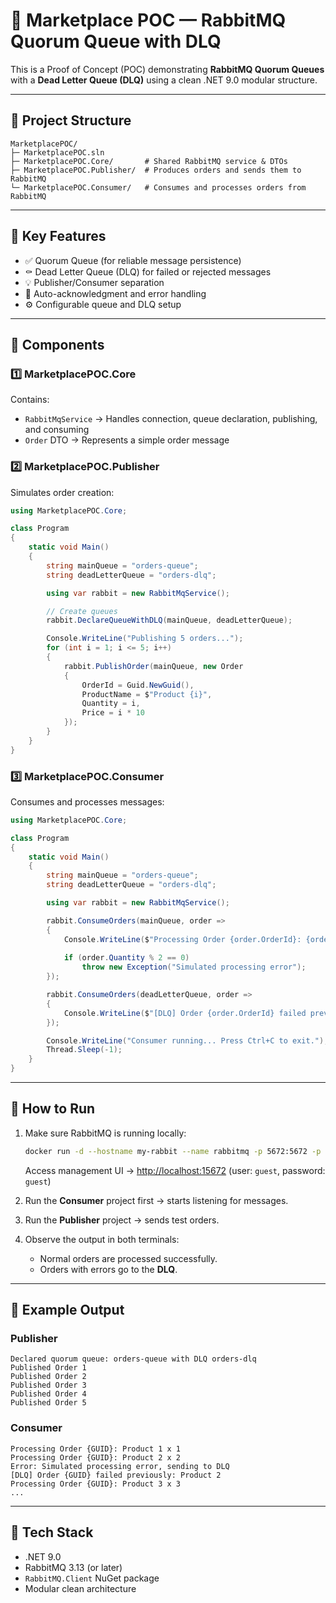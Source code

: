 ﻿# 🛒 Marketplace POC — RabbitMQ Quorum Queue with DLQ

This is a Proof of Concept (POC) demonstrating **RabbitMQ Quorum Queues** with a **Dead Letter Queue (DLQ)** using a clean .NET 9.0 modular structure.

---

## 📂 Project Structure

```
MarketplacePOC/
├─ MarketplacePOC.sln
├─ MarketplacePOC.Core/       # Shared RabbitMQ service & DTOs
├─ MarketplacePOC.Publisher/  # Produces orders and sends them to RabbitMQ
└─ MarketplacePOC.Consumer/   # Consumes and processes orders from RabbitMQ
```

---

## 🧠 Key Features

* ✅ Quorum Queue (for reliable message persistence)
* ⚰️ Dead Letter Queue (DLQ) for failed or rejected messages
* 💡 Publisher/Consumer separation
* 🔄 Auto-acknowledgment and error handling
* ⚙️ Configurable queue and DLQ setup

---

## 🧩 Components

### **1️⃣ MarketplacePOC.Core**

Contains:

* `RabbitMqService` → Handles connection, queue declaration, publishing, and consuming
* `Order` DTO → Represents a simple order message

### **2️⃣ MarketplacePOC.Publisher**

Simulates order creation:

```csharp
using MarketplacePOC.Core;

class Program
{
    static void Main()
    {
        string mainQueue = "orders-queue";
        string deadLetterQueue = "orders-dlq";

        using var rabbit = new RabbitMqService();

        // Create queues
        rabbit.DeclareQueueWithDLQ(mainQueue, deadLetterQueue);

        Console.WriteLine("Publishing 5 orders...");
        for (int i = 1; i <= 5; i++)
        {
            rabbit.PublishOrder(mainQueue, new Order
            {
                OrderId = Guid.NewGuid(),
                ProductName = $"Product {i}",
                Quantity = i,
                Price = i * 10
            });
        }
    }
}
```

### **3️⃣ MarketplacePOC.Consumer**

Consumes and processes messages:

```csharp
using MarketplacePOC.Core;

class Program
{
    static void Main()
    {
        string mainQueue = "orders-queue";
        string deadLetterQueue = "orders-dlq";

        using var rabbit = new RabbitMqService();

        rabbit.ConsumeOrders(mainQueue, order =>
        {
            Console.WriteLine($"Processing Order {order.OrderId}: {order.ProductName} x {order.Quantity}");
            
            if (order.Quantity % 2 == 0)
                throw new Exception("Simulated processing error");
        });

        rabbit.ConsumeOrders(deadLetterQueue, order =>
        {
            Console.WriteLine($"[DLQ] Order {order.OrderId} failed previously: {order.ProductName}");
        });

        Console.WriteLine("Consumer running... Press Ctrl+C to exit.");
        Thread.Sleep(-1);
    }
}
```

---

## 🚀 How to Run

1. Make sure RabbitMQ is running locally:

   ```bash
   docker run -d --hostname my-rabbit --name rabbitmq -p 5672:5672 -p 15672:15672 rabbitmq:3.13-management
   ```

   Access management UI → [http://localhost:15672](http://localhost:15672)
   (user: `guest`, password: `guest`)

2. Run the **Consumer** project first → starts listening for messages.

3. Run the **Publisher** project → sends test orders.

4. Observe the output in both terminals:

   * Normal orders are processed successfully.
   * Orders with errors go to the **DLQ**.

---

## 🧪 Example Output

### **Publisher**

```
Declared quorum queue: orders-queue with DLQ orders-dlq
Published Order 1
Published Order 2
Published Order 3
Published Order 4
Published Order 5
```

### **Consumer**

```
Processing Order {GUID}: Product 1 x 1
Processing Order {GUID}: Product 2 x 2
Error: Simulated processing error, sending to DLQ
[DLQ] Order {GUID} failed previously: Product 2
Processing Order {GUID}: Product 3 x 3
...
```

---

## 🧰 Tech Stack

* .NET 9.0
* RabbitMQ 3.13 (or later)
* `RabbitMQ.Client` NuGet package
* Modular clean architecture



